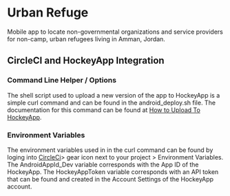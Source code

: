 # Urban Refuge
Mobile app to locate non-governmental organizations and service providers for non-camp, urban refugees living in Amman, Jordan.

## CircleCI and HockeyApp Integration
 ### Command Line Helper / Options
 The shell script used to upload a new version of the app to HockeyApp is a simple curl command and can be
   found in the android_deploy.sh file. The documentation for this command can be found at 
   [How to Upload To HockeyApp](https://support.hockeyapp.net/kb/client-integration-ios-mac-os-x-tvos/how-to-upload-to-hockeyapp-from-mac-os-x).
 
### Environment Variables
The environment variables used in in the curl command can be found by loging into [CircleCi](https://circleci.com/dashboard)\> 
gear icon next to your project \> 
Environment Variables.  
The AndroidAppId_Dev variable corresponds with the App ID of the HockeyApp. The HockeyAppToken variable corresponds with
an API token that can be found and created in the Account Settings of the HockeyApp account.